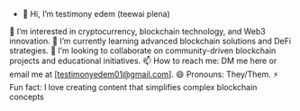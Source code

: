 - 👋 Hi, I’m testimony edem (teewai plena)

👀 I’m interested in cryptocurrency, blockchain technology, and Web3 innovation.
🌱 I’m currently learning advanced blockchain solutions and DeFi strategies.
💞️ I’m looking to collaborate on community-driven blockchain projects and educational initiatives.
📫 How to reach me: DM me here or email me at [testimonyedem01@gmail.com].
😄 Pronouns: They/Them.
⚡ Fun fact: I love creating content that simplifies complex blockchain concepts

<!---
BlockwiseNetwork/BlockwiseNetwork is a ✨ special ✨ repository because its `README.md` (this file) appears on your GitHub profile.
You can click the Preview link to take a look at your changes.
--->
